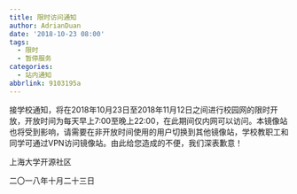 ```yaml
---
title: 限时访问通知
author: AdrianDuan
date: '2018-10-23 08:00'
tags:
  - 限时
  - 暂停服务
categories:
  - 站内通知
abbrlink: 9103195a
---
```


接学校通知，将在2018年10月23日至2018年11月12日之间进行校园网的限时开放，开放时间为每天早上7:00至晚上22:00，在此期间仅内网可以访问。本镜像站也将受到影响，请需要在非开放时间使用的用户切换到其他镜像站，学校教职工和同学可通过VPN访问镜像站。由此给您造成的不便，我们深表歉意！


上海大学开源社区

二〇一八年十月二十三日